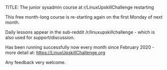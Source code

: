 TITLE: The junior sysadmin course at r/LinuxUpskillChallenge restarting 

This free month-long course is re-starting again on the first Monday of next month.

Daily lessons appear in the sub-reddit /r/linuxupskillchallenge - which is also used for support/discussion. 

Has been running successfully now every month since February 2020 - more detail at: https://LinuxUpskillChallenge.org

Any feedback very welcome.
